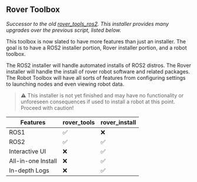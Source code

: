 ## Rover Toolbox	

*Successor to the old [rover_tools_ros2](https://github.com/RoverRobotics/rover_tools_ros2). This installer provides many upgrades over the previous script, listed below.*

This toolbox is now slated to have more features than just an installer. The goal is to have a ROS2 installer portion, Rover installer portion, and a robot toolbox. 

The ROS2 installer will handle automated installs of ROS2 distros.
The Rover installer will handle the install of rover robot software and related packages.
The Robot Toolbox will have all sorts of features from configuring settings to launching nodes and even viewing robot data.

> :warning: This installer is not yet finished and may have no functionality or unforeseen consequences if used to install a robot at this point. Proceed with caution!

| Features           | rover_tools | rover_install |
|--------------------|-------------|---------------|
| ROS1               | ✅           | ❌             |
| ROS2               | ✅           | ✅             |
| Interactive UI     | ❌           | ✅             |
| All-in-one Install | ❌           | ✅             |
| In-depth Logs      | ❌           | ✅             |


